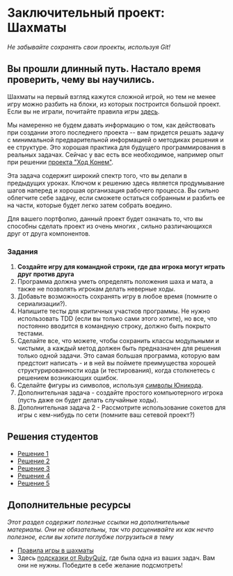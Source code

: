 # Заключительный проект: Шахматы

*Не забывайте сохранять свои проекты, используя Git!*

## Вы прошли длинный путь. Настало время проверить, чему вы научились.

Шахматы на первый взгляд кажутся сложной игрой, но тем не менее игру можно разбить на блоки, из которых построится большой проект. Если вы не играли, почитайте правила игры [здесь](https://ru.wikipedia.org/wiki/Шахматы).

Мы намеренно не будем давать информацию о том, как действовать при создании этого последнего проекта -- вам придется решать задачу с минимальной предварительной информацией о методиках решения и ее структуре. Это хорошая практика для будущего программирования в реальных задачах. Сейчас у вас есть все необходимое, например опыт при решении [проекта "Ход Конем"](/ruby-programming/project-data-structures-and-algorithms).

Эта задача содержит широкий спектр того, что вы делали в предыдущих уроках. Ключом к решению здесь является продумывание шагов наперед и хорошая организация рабочего процесса. Вы сильно облегчите себе задачу, если сможете остаться собранным и разбить ее на части, которые будет легко затем собрать воедино.

Для вашего портфолио, данный проект будет означать то, что вы способны сделать проект из очень многих , сильно различающихся друг от друга компонентов.


### Задания

1. **Создайте игру для командной строки, где два игрока могут играть друг против друга**
2. Программа должна уметь определять положения шаха и мата, а также не позволять игрокам делать неверные ходы.
3. Добавьте возможность сохранять игру в любое время (помните о сериализации?).
4. Напишите тесты для критичных участков программы. Не нужно использовать TDD (если вы только сами этого хотите), но все, что постоянно вводится в командную строку, должно быть покрыто тестами.
5. Сделайте все, что можете, чтобы сохранить классы модульными и чистыми, а каждый метод должен быть предназначен для решения только одной задачи. Это самая большая программа, которую вам предстоит написать - и в ней вы поймете преимущества хорошей структурированности кода (и тестирования), когда столкнетесь с решением возникающих ошибок.
6. Сделайте фигуры из символов, используя [символы Юникода](http://en.wikipedia.org/wiki/Chess_symbols_in_Unicode).
7. Дополнительная задача - создайте простого компьютерного игрока (пусть даже он будет делать случайные ходы).
8. Дополнительная задача 2 - Рассмотрите использование сокетов для игры с кем-нибудь по сети (помните ваш сетевой проект?)


## Решения студентов

* [Решение 1](https://github.com/Rodic/RubyChess)
* [Решение 2](https://github.com/donaldali/Chess)
* [Решение 3](https://github.com/tim5046/projectOdin/tree/master/Ruby/FinalProject)
* [Решение 4](https://github.com/Hawkeye000/command-line-chess)
* [Решение 5](https://github.com/serg1o/Chess)


## Дополнительные ресурсы

*Этот раздел содержит полезные ссылки на дополнительные материалы. Они не обязательны, так что расценивайте их как нечто полезное, если вы хотите поглубже погрузиться в тему*

* [Правила игры в шахматы](http://www.chessvariants.org/d.chess/chess.html)
* Здесь [подсказки от RubyQuiz](http://rubyquiz.com/quiz35.html), где была одна из ваших задач. Вам они не нужны. Победите в себе желание подсмотреть!
